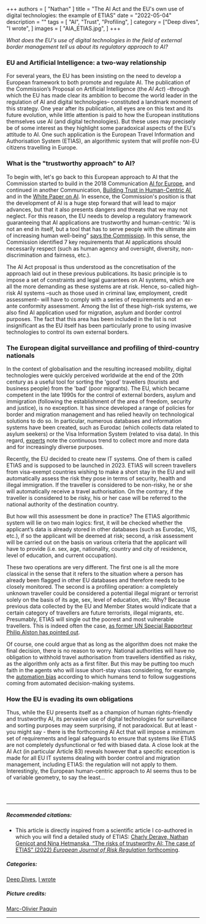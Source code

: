 +++
authors = [
    "Nathan"
]
title = "The AI Act and the EU's own use of digital technologies: the example of ETIAS"
date = "2022-05-04"
description = ""
tags = [ "AI", "Trust", "Profiling",
]
category = ["Deep dives", "I wrote", ]
images = [
    "AIA_ETIAS.jpg",
]
+++

*What does the EU's use of digital technologies in the field of external border management tell us about its regulatory approach to AI?*

### EU and Artificial Intelligence: a two-way relationship

For several years, the EU has been insisting on the need to develop a European framework to both promote and regulate AI. The publication of the Commission’s Proposal on Artificial Intelligence (the *AI Act*) –through which the EU has made clear its ambition to become the world leader in the regulation of AI and digital technologies– constituted a landmark moment of this strategy. One year after its publication, all eyes are on this text and its future evolution, while little attention is paid to how the European institutions themselves use AI (and digital technologies). But these uses may precisely be of some interest as they highlight some paradoxical aspects of the EU's attitude to AI. One such application is the European Travel Information and Authorisation System (ETIAS), an algorithmic system that will profile non-EU citizens travelling in Europe.

### What is the "trustworthy approach" to AI?

To begin with, let's go back to this European approach to AI that the Commission started to build in the 2018 Communication [AI for Europe](https://ec.europa.eu/transparency/documents-register/api/files/COM(2018)237_0/de00000000142394?rendition=false), and continued in another Communication, [Building Trust in Human-Centric AI](https://digital-strategy.ec.europa.eu/en/library/communication-building-trust-human-centric-artificial-intelligence), and in the [White Paper on AI](https://ec.europa.eu/info/publications/white-paper-artificial-intelligence-european-approach-excellence-and-trust_en). In essence, the Commission's position is that the development of AI is a huge step forward that will lead to major advances, but that it also presents dangers and threats that we may not neglect. For this reason, the EU needs to develop a regulatory framework guaranteeing that AI applications are trustworthy and human-centric: “AI is not an end in itself, but a tool that has to serve people with the ultimate aim of increasing human well-being” [says the Commission](https://digital-strategy.ec.europa.eu/en/library/communication-building-trust-human-centric-artificial-intelligence). In this sense, the Commission identified 7 key requirements that AI applications should necessarily respect (such as human agency and oversight, diversity, non-discrimination and fairness, etc.).

The AI Act proposal is thus understood as the concretisation of the approach laid out in these previous publications. Its basic principle is to impose a set of constraints and legal guarantees on AI systems, which are all the more demanding as these systems are at risk. Hence, so-called high-risk AI systems –such as those used in criminal law, employment, credit assessment– will have to comply with a series of requirements and an ex-ante conformity assessment. Among the list of these high-risk systems, we also find AI application used for migration, asylum and border control purposes. The fact that this area has been included in the list is not insignificant as the EU itself has been particularly prone to using invasive technologies to control its own external borders.

### The European digital surveillance and profiling of third-country nationals
In the context of globalisation and the resulting increased mobility, digital technologies were quickly perceived worldwide at the end of the 20th century as a useful tool for sorting the 'good' travellers (tourists and business people) from the 'bad' (poor migrants). The EU, which became competent in the late 1990s for the control of external borders, asylum and immigration (following the establishment of the area of freedom, security and justice), is no exception. It has since developed a range of policies for border and migration management and has relied heavily on technological solutions to do so. In particular, numerous databases and information systems have been created, such as Eurodac (which collects data related to asylum seekers) or the Visa Information System (related to visa data). In this regard, [experts](https://qmro.qmul.ac.uk/xmlui/handle/123456789/60690) note the continuous trend to collect more and more data and for increasingly diverse purposes.

Recently, the EU decided to create new IT systems. One of them is called ETIAS and is supposed to be launched in 2023. ETIAS will screen travellers from visa-exempt countries wishing to make a short stay in the EU and will automatically assess the risk they pose in terms of security, health and illegal immigration. If the traveller is considered to be non-risky, he or she will automatically receive a travel authorisation. On the contrary, if the traveller is considered to be risky, his or her case will be referred to the national authority of the destination country.

But how will this assessment be done in practice? The ETIAS algorithmic system will lie on two main logics: first, it will be checked whether the applicant’s data is already stored in other databases (such as Eurodac, VIS, etc.), if so the applicant will be deemed at risk; second, a risk assessment will be carried out on the basis on various criteria that the applicant will have to provide (i.e. sex, age, nationality, country and city of residence, level of education, and current occupation).

These two operations are very different. The first one is all the more classical in the sense that it refers to the situation where a person has already been flagged in other EU databases and therefore needs to be closely monitored. The second is a profiling operation: a completely unknown traveller could be considered a potential illegal migrant or terrorist solely on the basis of its age, sex, level of education, etc. Why? Because previous data collected by the EU and Member States would indicate that a certain category of travellers are future terrorists, illegal migrants, etc. Presumably, ETIAS will single out the poorest and most vulnerable travellers. This is indeed often the case, [as former UN Special Rapporteur Philip Alston has pointed out](https://algorithmwatch.org/en/un-special-rapporteur-on-digital-technology-and-social-protection-denounces-a-human-rights-free-zone/).

Of course, one could argue that as long as the algorithm does not make the final decision, there is no reason to worry. National authorities will have no obligation to withhold travel authorisation from travellers identified as risky, as the algorithm only acts as a first filter. But this may be putting too much faith in the agents who will issue short-stay visas considering, for example, the [automation bias](https://en.wikipedia.org/wiki/Automation_bias) according to which humans tend to follow suggestions coming from automated decision-making systems.

### How the EU is evading its own obligations

Thus, while the EU presents itself as a champion of human rights-friendly and trustworthy AI, its pervasive use of digital technologies for surveillance and sorting purposes may seem surprising, if not paradoxical. But at least - you might say - there is the forthcoming AI Act that will impose a minimum set of requirements and legal safeguards to ensure that systems like ETIAS are not completely dysfunctional or fed with biased data. A close look at the AI Act (in particular Article 83) reveals however that a specific exception is made for all EU IT systems dealing with border control and migration management, including ETIAS: the regulation will not apply to them. Interestingly, the European human-centric approach to AI seems thus to be of variable geometry, to say the least…

##### &nbsp; 
***
##### Recommended citations:
- This article is directly inspired from a scientific article I co-authored in which you will find a detailed study of ETIAS: [Charly Derave, Nathan Genicot and Nina Hetmanska, “The risks of trustworthy AI: The case of ETIAS” (2022) *European Journal of Risk Regulation* forthcoming](https://difusion.ulb.ac.be/vufind/Record/ULB-DIPOT:oai:dipot.ulb.ac.be:2013/341791/Holdings).

##### Categories:
[Deep Dives](https://decodetech.eu/category/deep-dives/), [I wrote](https://decodetech.eu/category/i-wrote/)

##### Picture credits:
[Marc-Olivier Paquin](https://unsplash.com/photos/nvpnVTjdzbM)
***
